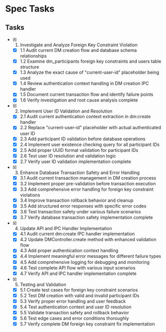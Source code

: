# Spec Tasks

## Tasks

- [x] 1. Investigate and Analyze Foreign Key Constraint Violation
  - [x] 1.1 Audit current DM creation flow and database schema relationships
  - [x] 1.2 Examine dm_participants foreign key constraints and users table structure
  - [x] 1.3 Analyze the exact cause of "current-user-id" placeholder being used
  - [x] 1.4 Review authentication context handling in DM creation IPC handler
  - [x] 1.5 Document current transaction flow and identify failure points
  - [x] 1.6 Verify investigation and root cause analysis complete

- [x] 2. Implement User ID Validation and Resolution
  - [x] 2.1 Audit current authentication context extraction in dm:create handler
  - [x] 2.2 Replace "current-user-id" placeholder with actual authenticated user ID
  - [x] 2.3 Add participant ID validation before database operations
  - [x] 2.4 Implement user existence checking query for all participant IDs
  - [x] 2.5 Add proper UUID format validation for participant IDs
  - [x] 2.6 Test user ID resolution and validation logic
  - [x] 2.7 Verify user ID validation implementation complete

- [x] 3. Enhance Database Transaction Safety and Error Handling
  - [x] 3.1 Audit current transaction management in DM creation process
  - [x] 3.2 Implement proper pre-validation before transaction execution
  - [x] 3.3 Add comprehensive error handling for foreign key constraint violations
  - [x] 3.4 Improve transaction rollback behavior and cleanup
  - [x] 3.5 Add structured error responses with specific error codes
  - [x] 3.6 Test transaction safety under various failure scenarios
  - [x] 3.7 Verify database transaction safety implementation complete

- [x] 4. Update API and IPC Handler Implementation
  - [x] 4.1 Audit current dm:create IPC handler implementation
  - [x] 4.2 Update DMController.create method with enhanced validation flow
  - [x] 4.3 Add proper authentication context handling
  - [x] 4.4 Implement meaningful error messages for different failure types
  - [x] 4.5 Add comprehensive logging for debugging and monitoring
  - [x] 4.6 Test complete API flow with various input scenarios
  - [x] 4.7 Verify API and IPC handler implementation complete

- [x] 5. Testing and Validation
  - [x] 5.1 Create test cases for foreign key constraint scenarios
  - [x] 5.2 Test DM creation with valid and invalid participant IDs
  - [x] 5.3 Verify proper error handling and user feedback
  - [x] 5.4 Test authentication context and user ID resolution
  - [x] 5.5 Validate transaction safety and rollback behavior
  - [x] 5.6 Test edge cases and error conditions thoroughly
  - [x] 5.7 Verify complete DM foreign key constraint fix implementation